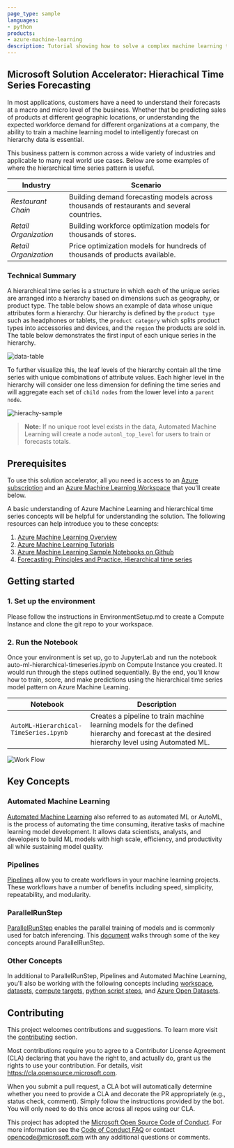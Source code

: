 ```yaml
---
page_type: sample
languages:
- python
products:
- azure-machine-learning
description: Tutorial showing how to solve a complex machine learning time series forecasting problems at scale by using Azure Automated ML and Hierarchical time series accelerator.
---
```


## Microsoft Solution Accelerator: Hierachical Time Series Forecasting

In most applications, customers have a need to understand their forecasts at a macro and micro level of the business. Whether that be predicting sales of products at different geographic locations, or understanding the expected workforce demand for different organizations at a company, the ability to train a machine learning model to intelligently forecast on hierarchy data is essential.

This business pattern is common across a wide variety of industries and applicable to many real world use cases. Below are some examples of where the hierarchical time series pattern is useful.

| Industry       | Scenario                                |
|----------------|--------------------------------------------|
| *Restaurant Chain* | Building demand forecasting models across thousands of restaurants and several countries. |
| *Retail Organization* | Building workforce optimization models for thousands of stores. |
| *Retail Organization*| Price optimization models for hundreds of thousands of products available. |


### Technical Summary

A hierarchical time series is a structure in which each of the unique series are arranged into a hierarchy based on dimensions such as geography, or product type. The table below shows an example of data whose unique attributes form a hierarchy. Our hierarchy is defined by the `product type` such as headphones or tablets, the `product category` which splits product types into accessories and devices, and the `region` the products are sold in. The table below demonstrates the first input of each unique series in the hierarchy.

![data-table](/media/data-table.png)

To further visualize this, the leaf levels of the hierarchy contain all the time series with unique combinations of attribute values. Each higher level in the hierarchy will consider one less dimension for defining the time series and will aggregate each set of `child nodes` from the lower level into a `parent node`.

![hierachy-sample](/media/hierarchy-sample-ms.PNG)

> **Note:** If no unique root level exists in the data, Automated Machine Learning will create a node `automl_top_level` for users to train or forecasts totals.

## Prerequisites

To use this solution accelerator, all you need is access to an [Azure subscription](https://azure.microsoft.com/free/) and an [Azure Machine Learning Workspace](https://docs.microsoft.com/azure/machine-learning/how-to-manage-workspace) that you'll create below.

A basic understanding of Azure Machine Learning and hierarchical time series concepts will be helpful for understanding the solution. The following resources can help introduce you to these concepts:

1. [Azure Machine Learning Overview](https://azure.microsoft.com/services/machine-learning/)
2. [Azure Machine Learning Tutorials](https://docs.microsoft.com/azure/machine-learning/tutorial-1st-experiment-sdk-setup)
3. [Azure Machine Learning Sample Notebooks on Github](https://github.com/Azure/MachineLearningNotebooks)
4. [Forecasting: Principles and Practice, Hierarchical time series](https://otexts.com/fpp2/hts.html)

## Getting started

### 1. Set up the environment
Please follow the instructions in EnvironmentSetup.md to create a Compute Instance and clone the git repo to your workspace.

### 2. Run the Notebook

Once your environment is set up, go to JupyterLab and run the notebook auto-ml-hierarchical-timeseries.ipynb on Compute Instance you created. It would run through the steps outlined sequentially. By the end, you'll know how to train, score, and make predictions using the hierarchical time series model pattern on Azure Machine Learning.

| Notebook       | Description                                |
|----------------|--------------------------------------------|
| `AutoML-Hierarchical-TimeSeries.ipynb`|Creates a pipeline to train machine learning models for the defined hierarchy and forecast at the desired hierarchy level using Automated ML. |


![Work Flow](/media/workflow.PNG)

## Key Concepts

### Automated Machine Learning

[Automated Machine Learning](https://docs.microsoft.com/azure/machine-learning/concept-automated-ml) also referred to as automated ML or AutoML, is the process of automating the time consuming, iterative tasks of machine learning model development. It allows data scientists, analysts, and developers to build ML models with high scale, efficiency, and productivity all while sustaining model quality.

### Pipelines

[Pipelines](https://docs.microsoft.com/azure/machine-learning/concept-ml-pipelines) allow you to create workflows in your machine learning projects. These workflows have a number of benefits including speed, simplicity, repeatability, and modularity.

### ParallelRunStep

[ParallelRunStep](https://docs.microsoft.com/en-us/python/api/azureml-pipeline-steps/azureml.pipeline.steps.parallel_run_step.parallelrunstep?view=azure-ml-py) enables the parallel training of models and is commonly used for batch inferencing. This [document](https://docs.microsoft.com/azure/machine-learning/how-to-use-parallel-run-step) walks through some of the key concepts around ParallelRunStep.

### Other Concepts

In additional to ParallelRunStep, Pipelines and Automated Machine Learning, you'll also be working with the following concepts including [workspace](https://docs.microsoft.com/azure/machine-learning/concept-workspace), [datasets](https://docs.microsoft.com/azure/machine-learning/concept-data#datasets), [compute targets](https://docs.microsoft.com/azure/machine-learning/concept-compute-target#train), [python script steps](https://docs.microsoft.com/python/api/azureml-pipeline-steps/azureml.pipeline.steps.python_script_step.pythonscriptstep?view=azure-ml-py), and [Azure Open Datasets](https://azure.microsoft.com/services/open-datasets/).

## Contributing

This project welcomes contributions and suggestions. To learn more visit the [contributing](CONTRIBUTING.md) section.

Most contributions require you to agree to a Contributor License Agreement (CLA)
declaring that you have the right to, and actually do, grant us
the rights to use your contribution. For details, visit https://cla.opensource.microsoft.com.

When you submit a pull request, a CLA bot will automatically determine whether you need to provide
a CLA and decorate the PR appropriately (e.g., status check, comment). Simply follow the instructions
provided by the bot. You will only need to do this once across all repos using our CLA.

This project has adopted the [Microsoft Open Source Code of Conduct](https://opensource.microsoft.com/codeofconduct/).
For more information see the [Code of Conduct FAQ](https://opensource.microsoft.com/codeofconduct/faq/) or
contact [opencode@microsoft.com](mailto:opencode@microsoft.com) with any additional questions or comments.
